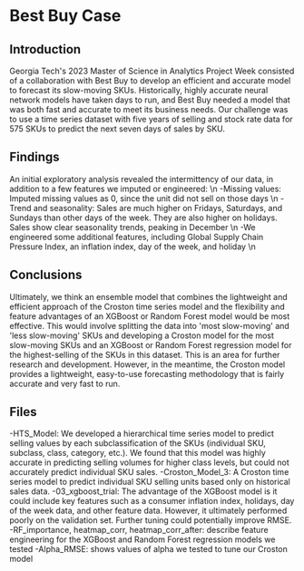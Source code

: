 # Best Buy Case

## Introduction

Georgia Tech's 2023 Master of Science in Analytics Project Week consisted of a collaboration with Best Buy to develop an efficient and accurate model to forecast its slow-moving SKUs. Historically, highly accurate neural network models have taken days to run, and Best Buy needed a model that was both fast and accurate to meet its business needs. Our challenge was to use a time series dataset with five years of selling and stock rate data for 575 SKUs to predict the next seven days of sales by SKU.

## Findings

An initial exploratory analysis revealed the intermittency of our data, in addition to a few features we imputed or engineered: \n
-Missing values: Imputed missing values as 0, since the unit did not sell on those days \n
-Trend and seasonality: Sales are much higher on Fridays, Saturdays, and Sundays than other days of the week. They are also higher on holidays. Sales show clear seasonality trends, peaking in December \n
-We engineered some additional features, including Global Supply Chain Pressure Index, an inflation index, day of the week, and holiday \n

## Conclusions

Ultimately, we think an ensemble model that combines the lightweight and efficient approach of the Croston time series model and the flexibility and feature advantages of an XGBoost or Random Forest model would be most effective. This would involve splitting the data into 'most slow-moving' and 'less slow-moving' SKUs and developing a Croston model for the most slow-moving SKUs and an XGBoost or Random Forest regression model for the highest-selling of the SKUs in this dataset. This is an area for further research and development. However, in the meantime, the Croston model provides a lightweight, easy-to-use forecasting methodology that is fairly accurate and very fast to run.

## Files
-HTS_Model: We developed a hierarchical time series model to predict selling values by each subclassification of the SKUs (individual SKU, subclass, class, category, etc.). We found that this model was highly accurate in predicting selling volumes for higher class levels, but could not accurately predict individual SKU sales.
-Croston_Model_3: A Croston time series model to predict individual SKU selling units based only on historical sales data.
-03_xgboost_trial: The advantage of the XGBoost model is it could include key features such as a consumer inflation index, holidays, day of the week data, and other feature data. However, it ultimately performed poorly on the validation set. Further tuning could potentially improve RMSE.
-RF_importance, heatmap_corr, heatmap_corr_after: describe feature engineering for the XGBoost and Random Forest regression models we tested
-Alpha_RMSE: shows values of alpha we tested to tune our Croston model
